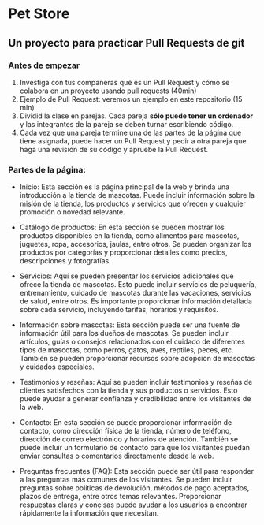 # Pet Store
## Un proyecto para practicar Pull Requests de git

### Antes de empezar

1. Investiga con tus compañeras qué es un Pull Request y cómo se colabora en un proyecto usando pull requests (40min)
2. Ejemplo de Pull Request: veremos un ejemplo en este repositorio (15 min)
4. Dividid la clase en parejas. Cada pareja **sólo puede tener un ordenador** y las integrantes de la pareja se deben
turnar escribiendo código.
5. Cada vez que una pareja termine una de las partes de la página que tiene asignada, puede hacer un Pull Request y
pedir a otra pareja que haga una revisión de su código y apruebe la Pull Request.


### Partes de la página: 

- Inicio: Esta sección es la página principal de la web y brinda una introducción a la tienda de mascotas. Puede incluir información sobre la misión de la tienda, los productos y servicios que ofrecen y cualquier promoción o novedad relevante.

- Catálogo de productos: En esta sección se pueden mostrar los productos disponibles en la tienda, como alimentos para mascotas, juguetes, ropa, accesorios, jaulas, entre otros. Se pueden organizar los productos por categorías y proporcionar detalles como precios, descripciones y fotografías.

- Servicios: Aquí se pueden presentar los servicios adicionales que ofrece la tienda de mascotas. Esto puede incluir servicios de peluquería, entrenamiento, cuidado de mascotas durante las vacaciones, servicios de salud, entre otros. Es importante proporcionar información detallada sobre cada servicio, incluyendo tarifas, horarios y requisitos.

- Información sobre mascotas: Esta sección puede ser una fuente de información útil para los dueños de mascotas. Se pueden incluir artículos, guías o consejos relacionados con el cuidado de diferentes tipos de mascotas, como perros, gatos, aves, reptiles, peces, etc. También se pueden proporcionar recursos sobre adopción de mascotas y cuidados especiales.

- Testimonios y reseñas: Aquí se pueden incluir testimonios y reseñas de clientes satisfechos con la tienda y sus productos o servicios. Esto puede ayudar a generar confianza y credibilidad entre los visitantes de la web.

- Contacto: En esta sección se puede proporcionar información de contacto, como dirección física de la tienda, número de teléfono, dirección de correo electrónico y horarios de atención. También se puede incluir un formulario de contacto para que los visitantes puedan enviar consultas o comentarios directamente desde la web.

- Preguntas frecuentes (FAQ): Esta sección puede ser útil para responder a las preguntas más comunes de los visitantes. Se pueden incluir preguntas sobre políticas de devolución, métodos de pago aceptados, plazos de entrega, entre otros temas relevantes. Proporcionar respuestas claras y concisas puede ayudar a los usuarios a encontrar rápidamente la información que necesitan.
